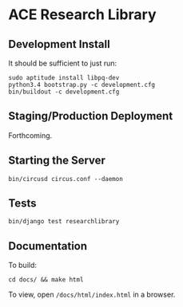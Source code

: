 # ACE Research Library

## Development Install

It should be sufficient to just run:

    sudo aptitude install libpq-dev
    python3.4 bootstrap.py -c development.cfg
    bin/buildout -c development.cfg

## Staging/Production Deployment

Forthcoming.

## Starting the Server

    bin/circusd circus.conf --daemon

## Tests

    bin/django test researchlibrary

## Documentation

To build:

    cd docs/ && make html

To view, open `/docs/html/index.html` in a browser.
